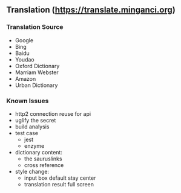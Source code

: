 ## Translation (https://translate.minganci.org)

### Translation Source

  - Google
  - Bing
  - Baidu
  - Youdao
  - Oxford Dictionary
  - Marriam Webster
  - Amazon
  - Urban Dictionary

### Known Issues

  - http2 connection reuse for api
  - uglify the secret
  - build analysis
  - test case
      - jest
      - enzyme
  - dictionary content:
      - the sauruslinks
      - cross reference
  - style change:
      - input box default stay center
      - translation result full screen
